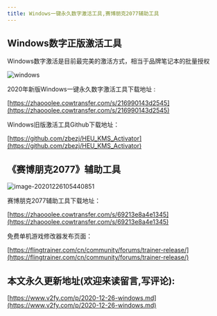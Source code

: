 ```yaml
---
title: Windows一键永久数字激活工具,赛博朋克2077辅助工具
---
```








## Windows数字正版激活工具



Windows数字激活是目前最完美的激活方式，相当于品牌笔记本的批量授权



![windows](https://www.v2fy.com/asset/0i/jikemiji/jikemiji-md/2020-12-26-windows.assets/windows.gif)



2020年新版Windows一键永久数字激活工具下载地址 :

[https://zhaooolee.cowtransfer.com/s/216990143d2545](https://zhaooolee.cowtransfer.com/s/216990143d2545)



Windows旧版激活工具Github下载地址： 

[https://github.com/zbezj/HEU_KMS_Activator](https://github.com/zbezj/HEU_KMS_Activator)



## 《赛博朋克2077》辅助工具



![image-20201226105440851](https://www.v2fy.com/asset/0i/jikemiji/jikemiji-md/2020-12-26-windows.assets/image-20201226105440851.png)



赛博朋克2077辅助工具下载地址：

[https://zhaooolee.cowtransfer.com/s/69213e8a4e1345](https://zhaooolee.cowtransfer.com/s/69213e8a4e1345)



免费单机游戏修改器发布页面：

[https://flingtrainer.com/cn/community/forums/trainer-release/](https://flingtrainer.com/cn/community/forums/trainer-release/)
## 本文永久更新地址(欢迎来读留言,写评论):

[https://www.v2fy.com/p/2020-12-26-windows.md](https://www.v2fy.com/p/2020-12-26-windows.md)
